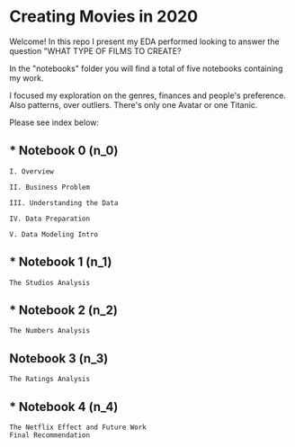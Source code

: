 # Creating Movies in 2020

Welcome! In this repo I present my EDA performed looking to answer the question "WHAT TYPE OF FILMS TO CREATE?

In the "notebooks" folder you will find a total of five notebooks containing my work. 

I focused my exploration on the genres, finances and people's preference. Also patterns, over outliers. There's only one Avatar or one Titanic. 


Please see index below:

## * Notebook 0 (n_0)

    I. Overview

    II. Business Problem

    III. Understanding the Data

    IV. Data Preparation

    V. Data Modeling Intro

## * Notebook 1 (n_1)

    The Studios Analysis

## * Notebook 2 (n_2)

    The Numbers Analysis

## Notebook 3 (n_3)

    The Ratings Analysis

## * Notebook 4 (n_4)

    The Netflix Effect and Future Work
    Final Recommendation

